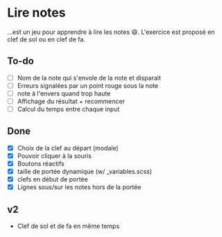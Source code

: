 # Lire notes
…est un jeu pour apprendre à lire les notes :smile:. L'exercice est proposé en clef de sol ou en clef de fa.

## To-do
- [ ] Nom de la note qui s'envole de la note et disparait
- [ ] Erreurs signalées par un point rouge sous la note
- [ ] note à l'envers quand trop haute
- [ ] Affichage du résultat + recommencer
- [ ] Calcul du temps entre chaque input

## Done
- [x] Choix de la clef au départ (modale)
- [x] Pouvoir cliquer à la souris
- [x] Boutons réactifs
- [x] taille de portée dynamique (w/ \_variables.scss)
- [x] clefs en début de portée
- [x] Lignes sous/sur les notes hors de la portée

## v2
- Clef de sol et de fa en même temps
